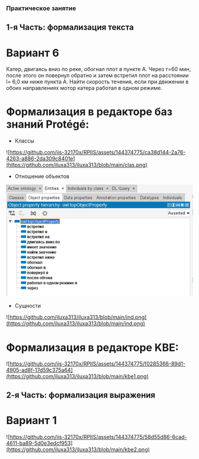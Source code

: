 ### Практическое занятие

## 1-я Часть: формализация текста
# Вариант 6

Катер, двигаясь вниз по реке, обогнал плот в пункте А.
Через т=60 мин, после этого он повернул обратно и затем
встретил плот на расстоянии l= 6,0 км ниже пункта А. Найти
скорость течения, если при движении в обоих направлениях
мотор катера работал в одном режиме.

# Формализация в редакторе баз знаний Protégé:
- Классы
  
![https://github.com/iis-32170x/RPIIS/assets/144374775/ca38d144-2a76-4263-a886-2da309c8401e](https://github.com/iluxa313/iluxa313/blob/main/clas.png)

- Отношение объектов

![https://github.com/iis-32170x/RPIIS/assets/144374775/307a2e26-123c-477b-987e-5944e2a98746)](https://github.com/iluxa313/iluxa313/blob/main/op.png)

- Сущности

![https://github.com/iluxa313/iluxa313/blob/main/ind.png](https://github.com/iluxa313/iluxa313/blob/main/ind.png)

# Формализация в редакторе KBE:

![https://github.com/iis-32170x/RPIIS/assets/144374775/f0285366-89d1-4905-ad8f-17d59c375a64](https://github.com/iluxa313/iluxa313/blob/main/kbe1.png)

## 2-я Часть: формализация выражения
# Вариант 1

![https://github.com/iis-32170x/RPIIS/assets/144374775/58d55d86-6cad-4611-ba89-5d0e3edcf953](https://github.com/iluxa313/iluxa313/blob/main/kbe2.png)

